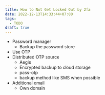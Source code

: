 ```yaml
---
title: How to Not Get Locked Out by 2fa
date: 2022-12-13T14:33:44+07:00
tags:
  - TODO
draft: true
---
```


- Password manager
  - Backup the password store
- Use OTP
- Distributed OTP source
  - Aegis
  - Encrypted backup to cloud storage
  - pass-otp
  - backup method like SMS when possible
- Additional email
  - Own domain
